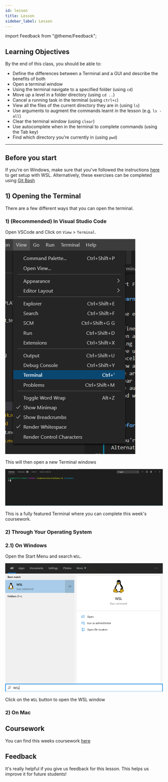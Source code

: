 ```yaml
---
id: lesson
title: Lesson
sidebar_label: Lesson
---
```


import Feedback from "@theme/Feedback";

## Learning Objectives

By the end of this class, you should be able to:

- Define the differences between a Terminal and a GUI and describe the benefits of both
- Open a terminal window
- Using the terminal navigate to a specified folder (using `cd`)
- Move up a level in a folder directory (using `cd ..`)
- Cancel a running task in the terminal (using `ctrl+c`)
- View all the files of the current directory they are in (using `ls`)
- Use arguments to augment the commands learnt in the lesson (e.g. `ls -all`)
- Clear the terminal window (using `clear`)
- Use autocomplete when in the terminal to complete commands (using the Tab key)
- Find which directory you're currently in (using `pwd`)

---

## Before you start

If you're on Windows, make sure that you've followed the instructions [here](../js-core-1/preparation) to get setup with WSL. Alternatively, these exercises can be completed using [Git Bash](https://gitforwindows.org/)

## 1) Opening the Terminal

There are a few different ways that you can open the terminal.

### 1) (Recommended) In Visual Studio Code

Open VSCode and Click on `View` > `Terminal`.

![The View Terminal Button](assets/viewterminal.png)

This will then open a new Terminal windows

![An example of a terminal window](assets/terminal.png)

This is a fully featured Terminal where you can complete this week's coursework.

### 2) Through Your Operating System

### 2.1) On Windows

Open the Start Menu and search `WSL`.

![The start menu on windows](assets/windows.png)

Click on the `WSL` button to open the WSL window

### 2) On Mac

## Coursework

You can find this weeks coursework [here](./homework)

## Feedback

It's really helpful if you give us feedback for this lesson. This helps us improve it for future students!

<Feedback module="Git" week="Week 2" />
